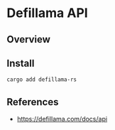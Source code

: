 # Defillama API

## Overview

## Install

```bash
cargo add defillama-rs
```

## References

- https://defillama.com/docs/api 
